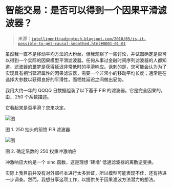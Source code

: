<!--yml

分类：未分类

date: 2024-05-18 04:45:35

-->

# 智能交易：是否可以得到一个因果平滑滤波器？

> 来源：[`intelligenttradingtech.blogspot.com/2010/05/is-it-possible-to-get-causal-smoothed.html#0001-01-01`](http://intelligenttradingtech.blogspot.com/2010/05/is-it-possible-to-get-causal-smoothed.html#0001-01-01)

虽然我一直不是移动平均方法的大粉丝，但我观察了一些讨论，并试图确定是否可以得到一个实际的因果模型平滑滤波器。任何从事过金融时间序列滤波器的人都知道，滤波器的噩梦是获得延迟非常低时的平滑响应。讽刺的是，您可能会认为为了实现具有相当延迟属性的因果滤波器，需要一个非常小的移动平均长度；通常是在选择大参数以获得良好的平滑性，而牺牲延迟之间做出妥协。

我用大约一年的 QQQQ 日数据组装了以下基于 FIR 的滤波器。它是完全因果的，由... 250 个系数描述。

它看起来是否平滑？您来决定。

![图](https://blogger.googleusercontent.com/img/b/R29vZ2xl/AVvXsEjAyNaaR5RtC37mZdiftYvrW3jVfc1fktHL9yj5fe35PnsHinIpPWRY2IS7fofyilKRAil2xNs4HK9plHlqFA32Asb1ZVFIxKT4o7HFa8n7qNyMAX4U5iCVujihQy9P6RgTLOLPzPwea9k/s1600/causal1.jpg)

图 1. 250 抽头的前馈 FIR 滤波器

![图](https://blogger.googleusercontent.com/img/b/R29vZ2xl/AVvXsEiXuJP0xhnyxJGhDYbXclFCSC1AQ-X36qc3JpLVfZKm0gGi4Y0UuBVFbB7TUGw305OVDDcLe8q2DvB_iB38QYkGkOAi4THp4-Fs_iZMqQyUiCVtH0GZWh4dPrD6cOdjCrQWBcDQLNM2hNY/s1600/impulse.jpg)

图 2. 确定系数的 250 权重冲激响应

冲激响应大约是一个 sinc 函数，这是理想 '砖墙' 低通滤波器的离散逆变换。

实际上我目前并没有对外部样本进行太多验证，所以模型可能表现不佳，还有待进一步调查。然而，我想分享这项工作，以提供关于因果滤波方法潜力的想法。

